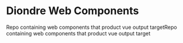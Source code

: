 # Diondre Web Components

Repo containing web components that product vue output targetRepo containing web components that product vue output target
